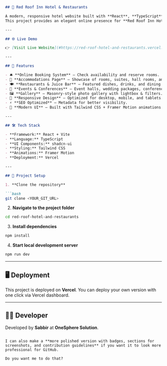
````markdown
## 🏨 Red Roof Inn Hotel & Restaurants

A modern, responsive hotel website built with **React**, **TypeScript**, **Tailwind CSS**, **Framer Motion**, and **shadcn-ui**.  
This project provides an elegant online presence for **Red Roof Inn Hotel & Restaurants** in Sylhet, Bangladesh, with features like room booking, restaurant showcase, events, and gallery.

---

## 🌐 Live Demo

👉 [Visit Live Website](#https://red-roof-hotel-and-restaurants.vercel.app)

---

## 🚀 Features

- 🛎 **Online Booking System** – Check availability and reserve rooms.  
- 🏨 **Accommodations Page** – Showcase of rooms, suites, hall rooms, and kids’ zone.  
- 🍽 **Restaurants & Juice Bar** – Featured dishes, drinks, and dining experience.  
- 🎉 **Events & Conferences** – Event halls, wedding packages, conference services.  
- 🖼 **Gallery** – Masonry-style photo gallery with lightbox & filters.  
- 📱 **Responsive Design** – Optimized for desktop, mobile, and tablets.  
- ⚡ **SEO Optimized** – Metadata for better visibility.  
- 🎨 **Modern UI** – Built with Tailwind CSS + Framer Motion animations.  

---

## 🛠 Tech Stack

- **Framework:** React + Vite  
- **Language:** TypeScript  
- **UI Components:** shadcn-ui  
- **Styling:** Tailwind CSS  
- **Animations:** Framer Motion  
- **Deployment:** Vercel  

---

## 📂 Project Setup

1. **Clone the repository**

```bash
git clone <YOUR_GIT_URL>
````

2. **Navigate to the project folder**

```bash
cd red-roof-hotel-and-restaurants
```

3. **Install dependencies**

```bash
npm install
```

4. **Start local development server**

```bash
npm run dev
```

---

## 🖥 Deployment

This project is deployed on **Vercel**.
You can deploy your own version with one click via Vercel dashboard.

---

## 👨‍💻 Developer

Developed by **Sabbir** at **OneSphere Solution**.

```

I can also make a **more polished version with badges, sections for screenshots, and contribution guidelines** if you want it to look more professional for GitHub.  

Do you want me to do that?
```
